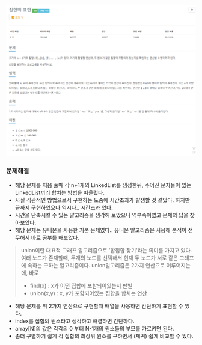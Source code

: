 ![img.png](../_image/집합의_표현.png)
### 문제해결
- 해당 문제를 처음 풀때 각 n+1개의 LinkedList를 생성한뒤, 주어진 문자들이 있는 LinkedList끼리 합치는 방법을 떠올렸다.
- 사실 직관적인 방법으로서 구현하는 도중에 시간초과가 발생할 것 같았다. 하지만 끝까지 구현하였으나 역시나.. 시간초과 였다.
- 시간을 단축시킬 수 있는 알고리즘을 생각해 보았으나 역부족이였고 문제의 답을 찾아보았다. 
- 해당 문제는 유니온을 사용한 기본 문제였다.. 유니온 알고리즘은 사용해 본적이 전무해서 바로 공부를 해보았다.
> union이란 대표적 그래프 알고리즘으로 '합집합 찾기'라는 의미를 가지고 있다. 
>여러 노드가 존재할때, 두개의 노드를 선택해서 현재 두 노드가 서로 같은 그래프에 속하는 구하는 알고리즘이다.
>union알고리즘은 2가지 연산으로 이루어지는데, 바로 
>- find(x) : x가 어떤 집합에 포함되어있는지 판별
>- union(x,y) : x, y가 포함되어있는 집합을 합치는 연산

- 해당 문제를 위 2가지 연산으로 구현할때 배열을 사용하면 간단하게 표현할 수 있다. 
- index를 집합의 원소라고 생각하고 해결하면 간단하다.
- array[N]의 값은 각각의 0 부터 N-1개의 원소들의 부모를 가르키면 된다. 
- 좀더 구별하기 쉽게 각 집합의 최상위 원소를 구하면서 (재귀) 쉽게 비교할 수 있다.
